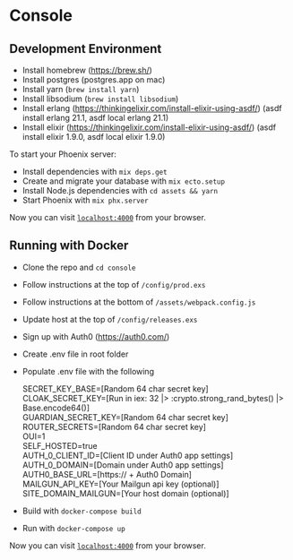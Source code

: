 # Console

## Development Environment

  * Install homebrew (https://brew.sh/)
  * Install postgres (postgres.app on mac)
  * Install yarn (`brew install yarn`)
  * Install libsodium (`brew install libsodium`)
  * Install erlang (https://thinkingelixir.com/install-elixir-using-asdf/) (asdf install erlang 21.1, asdf local erlang 21.1)
  * Install elixir (https://thinkingelixir.com/install-elixir-using-asdf/) (asdf install elixir 1.9.0, asdf local elixir 1.9.0)

To start your Phoenix server:

  * Install dependencies with `mix deps.get`
  * Create and migrate your database with `mix ecto.setup`
  * Install Node.js dependencies with `cd assets && yarn`
  * Start Phoenix with `mix phx.server`

Now you can visit [`localhost:4000`](http://localhost:4000) from your browser.

## Running with Docker

  * Clone the repo and `cd console`
  * Follow instructions at the top of `/config/prod.exs`
  * Follow instructions at the bottom of `/assets/webpack.config.js`
  * Update host at the top of `/config/releases.exs`
  * Sign up with Auth0 (https://auth0.com/)
  * Create .env file in root folder
  * Populate .env file with the following

    SECRET_KEY_BASE=[Random 64 char secret key]\
    CLOAK_SECRET_KEY=[Run in iex: 32 |> :crypto.strong_rand_bytes() |> Base.encode64()]\
    GUARDIAN_SECRET_KEY=[Random 64 char secret key]\
    ROUTER_SECRETS=[Random 64 char secret key]\
    OUI=1\
    SELF_HOSTED=true\
    AUTH_0_CLIENT_ID=[Client ID under Auth0 app settings]\
    AUTH_0_DOMAIN=[Domain under Auth0 app settings]\
    AUTH0_BASE_URL=[https:// + Auth0 Domain]\
    MAILGUN_API_KEY=[Your Mailgun api key (optional)]\
    SITE_DOMAIN_MAILGUN=[Your host domain (optional)]

  * Build with `docker-compose build`
  * Run with `docker-compose up`

Now you can visit [`localhost:4000`](http://localhost:4000) from your browser.
